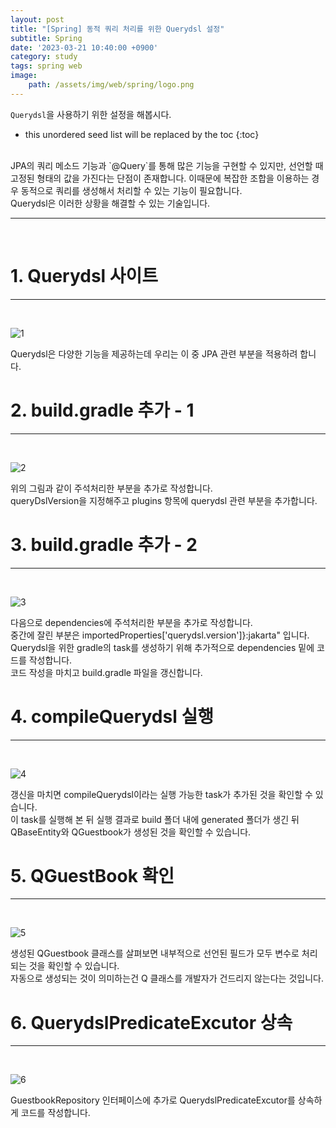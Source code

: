 ```yaml
---
layout: post
title: "[Spring] 동적 쿼리 처리를 위한 Querydsl 설정"
subtitle: Spring
date: '2023-03-21 10:40:00 +0900'
category: study
tags: spring web
image:
    path: /assets/img/web/spring/logo.png
---
```


`Querydsl`을 사용하기 위한 설정을 해봅시다.

<!--more-->

* this unordered seed list will be replaced by the toc
{:toc}
<br>
JPA의 쿼리 메소드 기능과 `@Query`를 통해 많은 기능을 구현할 수 있지만, 선언할 때 고정된 형태의 값을 가진다는 단점이 존재합니다. 이때문에 복잡한 조합을 이용하는 경우 동적으로 쿼리를 생성해서 처리할 수 있는 기능이 필요합니다.<br>
Querydsl은 이러한 상황을 해결할 수 있는 기술입니다.

---
<br>

# 1. Querydsl 사이트
---
<br>

![1](/assets/img/web/spring/2023-03-21-[Spring]_동적_쿼리_처리를_위한_Querydsl_설정/1.PNG)
<br>

Querydsl은 다양한 기능을 제공하는데 우리는 이 중 JPA 관련 부분을 적용하려 합니다.<br>

# 2. build.gradle 추가 - 1
---
<br>

![2](/assets/img/web/spring/2023-03-21-[Spring]_동적_쿼리_처리를_위한_Querydsl_설정/2.PNG)
<br>

위의 그림과 같이 주석처리한 부분을 추가로 작성합니다.<br>
queryDslVersion을 지정해주고 plugins 항목에 querydsl 관련 부분을 추가합니다.

# 3. build.gradle 추가 - 2
---
<br>

![3](/assets/img/web/spring/2023-03-21-[Spring]_동적_쿼리_처리를_위한_Querydsl_설정/3.PNG)
<br>

다음으로 dependencies에 주석처리한 부분을 추가로 작성합니다.<br>
중간에 잘린 부분은 importedProperties['querydsl.version']}:jakarta" 입니다.<br>
Querydsl을 위한 gradle의 task를 생성하기 위해 추가적으로 dependencies 밑에 코드를 작성합니다.<br>
코드 작성을 마치고 build.gradle 파일을 갱신합니다.<br>

# 4. compileQuerydsl 실행
---
<br>

![4](/assets/img/web/spring/2023-03-21-[Spring]_동적_쿼리_처리를_위한_Querydsl_설정/4.PNG)
<br>

갱신을 마치면 compileQuerydsl이라는 실행 가능한 task가 추가된 것을 확인할 수 있습니다.<br>
이 task를 실행해 본 뒤 실행 결과로 build 폴더 내에 generated 폴더가 생긴 뒤 QBaseEntity와 QGuestbook가 생성된 것을 확인할 수 있습니다.<br>


# 5. QGuestBook 확인
---
<br>

![5](/assets/img/web/spring/2023-03-21-[Spring]_동적_쿼리_처리를_위한_Querydsl_설정/5.PNG)
<br>

생성된 QGuestbook 클래스를 살펴보면 내부적으로 선언된 필드가 모두 변수로 처리되는 것을 확인할 수 있습니다.<br>
자동으로 생성되는 것이 의미하는건 Q 클래스를 개발자가 건드리지 않는다는 것입니다.<br>

# 6. QuerydslPredicateExcutor 상속
---
<br>

![6](/assets/img/web/spring/2023-03-21-[Spring]_동적_쿼리_처리를_위한_Querydsl_설정/6.PNG)
<br>

GuestbookRepository 인터페이스에 추가로 QuerydslPredicateExcutor를 상속하게 코드를 작성합니다.<br>
